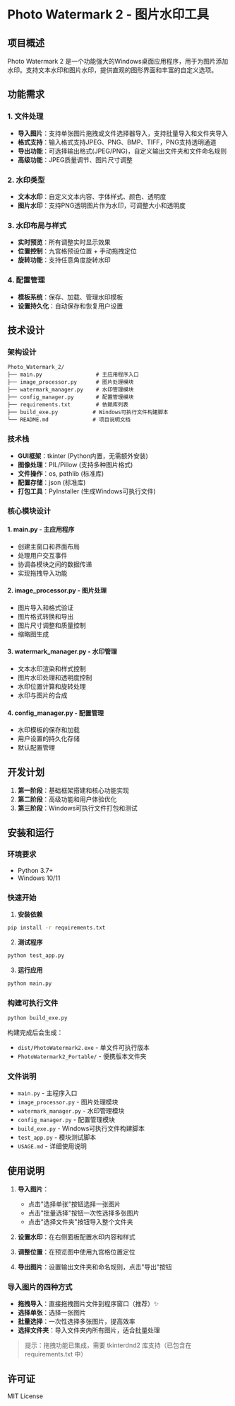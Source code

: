 # Photo Watermark 2 - 图片水印工具

## 项目概述

Photo Watermark 2 是一个功能强大的Windows桌面应用程序，用于为图片添加水印。支持文本水印和图片水印，提供直观的图形界面和丰富的自定义选项。

## 功能需求

### 1. 文件处理
- **导入图片**：支持单张图片拖拽或文件选择器导入，支持批量导入和文件夹导入
- **格式支持**：输入格式支持JPEG、PNG、BMP、TIFF，PNG支持透明通道
- **导出功能**：可选择输出格式(JPEG/PNG)，自定义输出文件夹和文件命名规则
- **高级功能**：JPEG质量调节、图片尺寸调整

### 2. 水印类型
- **文本水印**：自定义文本内容、字体样式、颜色、透明度
- **图片水印**：支持PNG透明图片作为水印，可调整大小和透明度

### 3. 水印布局与样式
- **实时预览**：所有调整实时显示效果
- **位置控制**：九宫格预设位置 + 手动拖拽定位
- **旋转功能**：支持任意角度旋转水印

### 4. 配置管理
- **模板系统**：保存、加载、管理水印模板
- **设置持久化**：自动保存和恢复用户设置

## 技术设计

### 架构设计
```
Photo_Watermark_2/
├── main.py                 # 主应用程序入口
├── image_processor.py      # 图片处理模块
├── watermark_manager.py    # 水印管理模块
├── config_manager.py       # 配置管理模块
├── requirements.txt        # 依赖库列表
├── build_exe.py           # Windows可执行文件构建脚本
└── README.md              # 项目说明文档
```

### 技术栈
- **GUI框架**：tkinter (Python内置，无需额外安装)
- **图像处理**：PIL/Pillow (支持多种图片格式)
- **文件操作**：os, pathlib (标准库)
- **配置存储**：json (标准库)
- **打包工具**：PyInstaller (生成Windows可执行文件)

### 核心模块设计

#### 1. main.py - 主应用程序
- 创建主窗口和界面布局
- 处理用户交互事件
- 协调各模块之间的数据传递
- 实现拖拽导入功能

#### 2. image_processor.py - 图片处理
- 图片导入和格式验证
- 图片格式转换和导出
- 图片尺寸调整和质量控制
- 缩略图生成

#### 3. watermark_manager.py - 水印管理
- 文本水印渲染和样式控制
- 图片水印处理和透明度控制
- 水印位置计算和旋转处理
- 水印与图片的合成

#### 4. config_manager.py - 配置管理
- 水印模板的保存和加载
- 用户设置的持久化存储
- 默认配置管理

## 开发计划

1. **第一阶段**：基础框架搭建和核心功能实现
2. **第二阶段**：高级功能和用户体验优化
3. **第三阶段**：Windows可执行文件打包和测试

## 安装和运行

### 环境要求
- Python 3.7+
- Windows 10/11

### 快速开始
1. **安装依赖**
```bash
pip install -r requirements.txt
```

2. **测试程序**
```bash
python test_app.py
```

3. **运行应用**
```bash
python main.py
```

### 构建可执行文件
```bash
python build_exe.py
```

构建完成后会生成：
- `dist/PhotoWatermark2.exe` - 单文件可执行版本
- `PhotoWatermark2_Portable/` - 便携版本文件夹

### 文件说明
- `main.py` - 主程序入口
- `image_processor.py` - 图片处理模块
- `watermark_manager.py` - 水印管理模块  
- `config_manager.py` - 配置管理模块
- `build_exe.py` - Windows可执行文件构建脚本
- `test_app.py` - 模块测试脚本
- `USAGE.md` - 详细使用说明

## 使用说明

1. **导入图片**：
   - 点击"选择单张"按钮选择一张图片
   - 点击"批量选择"按钮一次性选择多张图片
   - 点击"选择文件夹"按钮导入整个文件夹
   
2. **设置水印**：在右侧面板配置水印内容和样式

3. **调整位置**：在预览图中使用九宫格位置定位

4. **导出图片**：设置输出文件夹和命名规则，点击"导出"按钮

### 导入图片的四种方式

- **拖拽导入**：直接拖拽图片文件到程序窗口（推荐）✨
- **选择单张**：选择一张图片
- **批量选择**：一次性选择多张图片，提高效率
- **选择文件夹**：导入文件夹内所有图片，适合批量处理

> 提示：拖拽功能已集成，需要 tkinterdnd2 库支持（已包含在 requirements.txt 中）

## 许可证

MIT License